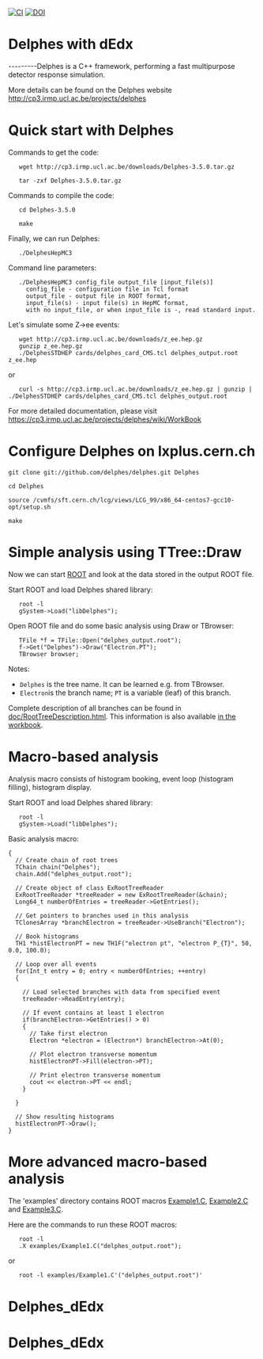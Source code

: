[![CI](https://github.com/delphes/delphes/actions/workflows/ci.yml/badge.svg)](https://github.com/delphes/delphes/actions/workflows/ci.yml) [![DOI](https://zenodo.org/badge/21390046.svg)](https://zenodo.org/badge/latestdoi/21390046)


Delphes with dEdx
=======


---------Delphes is a C++ framework, performing a fast multipurpose detector response simulation.

More details can be found on the Delphes website http://cp3.irmp.ucl.ac.be/projects/delphes

Quick start with Delphes
========================

Commands to get the code:

```
   wget http://cp3.irmp.ucl.ac.be/downloads/Delphes-3.5.0.tar.gz

   tar -zxf Delphes-3.5.0.tar.gz
```

Commands to compile the code:

```
   cd Delphes-3.5.0

   make
```

Finally, we can run Delphes:

```
   ./DelphesHepMC3
```

Command line parameters:

```
   ./DelphesHepMC3 config_file output_file [input_file(s)]
     config_file - configuration file in Tcl format
     output_file - output file in ROOT format,
     input_file(s) - input file(s) in HepMC format,
     with no input_file, or when input_file is -, read standard input.
```

Let's simulate some Z->ee events:

```
   wget http://cp3.irmp.ucl.ac.be/downloads/z_ee.hep.gz
   gunzip z_ee.hep.gz
   ./DelphesSTDHEP cards/delphes_card_CMS.tcl delphes_output.root z_ee.hep
```

or

```
   curl -s http://cp3.irmp.ucl.ac.be/downloads/z_ee.hep.gz | gunzip | ./DelphesSTDHEP cards/delphes_card_CMS.tcl delphes_output.root
```

For more detailed documentation, please visit https://cp3.irmp.ucl.ac.be/projects/delphes/wiki/WorkBook

Configure Delphes on lxplus.cern.ch
====================================

```
git clone git://github.com/delphes/delphes.git Delphes

cd Delphes

source /cvmfs/sft.cern.ch/lcg/views/LCG_99/x86_64-centos7-gcc10-opt/setup.sh

make 
```

Simple analysis using TTree::Draw
=================================

Now we can start [ROOT](root.cern) and look at the data stored in the output ROOT file.

Start ROOT and load Delphes shared library:

```
   root -l
   gSystem->Load("libDelphes");
```

Open ROOT file and do some basic analysis using Draw or TBrowser:

```
   TFile *f = TFile::Open("delphes_output.root");
   f->Get("Delphes")->Draw("Electron.PT");
   TBrowser browser;
```

Notes:
* ```Delphes``` is the tree name. It can be learned e.g. from TBrowser.
* ```Electron```is the branch name; ```PT``` is a variable (leaf) of this branch.

Complete description of all branches can be found in [doc/RootTreeDescription.html](doc/RootTreeDescription.html).
This information is also available [in the workbook](https://cp3.irmp.ucl.ac.be/projects/delphes/wiki/WorkBook/RootTreeDescription).

Macro-based analysis
====================

Analysis macro consists of histogram booking, event loop (histogram filling),
histogram display.

Start ROOT and load Delphes shared library:

```
   root -l
   gSystem->Load("libDelphes");
```

Basic analysis macro:

```
{
  // Create chain of root trees
  TChain chain("Delphes");
  chain.Add("delphes_output.root");
  
  // Create object of class ExRootTreeReader
  ExRootTreeReader *treeReader = new ExRootTreeReader(&chain);
  Long64_t numberOfEntries = treeReader->GetEntries();
  
  // Get pointers to branches used in this analysis
  TClonesArray *branchElectron = treeReader->UseBranch("Electron");

  // Book histograms
  TH1 *histElectronPT = new TH1F("electron pt", "electron P_{T}", 50, 0.0, 100.0);

  // Loop over all events
  for(Int_t entry = 0; entry < numberOfEntries; ++entry)
  {

    // Load selected branches with data from specified event
    treeReader->ReadEntry(entry);
  
    // If event contains at least 1 electron
    if(branchElectron->GetEntries() > 0)
    {
      // Take first electron
      Electron *electron = (Electron*) branchElectron->At(0);
      
      // Plot electron transverse momentum
      histElectronPT->Fill(electron->PT);
      
      // Print electron transverse momentum
      cout << electron->PT << endl;
    }

  }

  // Show resulting histograms
  histElectronPT->Draw();
}
```

More advanced macro-based analysis
==================================

The 'examples' directory contains ROOT macros [Example1.C](examples/Example1.C), [Example2.C](examples/Example2.C) and [Example3.C](examples/Example3.C).

Here are the commands to run these ROOT macros:

```
   root -l
   .X examples/Example1.C("delphes_output.root");
```

or

```
   root -l examples/Example1.C'("delphes_output.root")'
```
# Delphes_dEdx
# Delphes_dEdx
